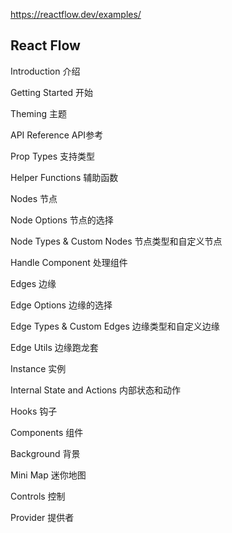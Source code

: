https://reactflow.dev/examples/

## React Flow

Introduction
介绍

Getting Started
开始

Theming
主题

API Reference
API参考

Prop Types
支持类型

Helper Functions
辅助函数

Nodes
节点

Node Options
节点的选择

Node Types & Custom Nodes
节点类型和自定义节点

Handle Component
处理组件

Edges
边缘

Edge Options
边缘的选择

Edge Types & Custom Edges
边缘类型和自定义边缘

Edge Utils
边缘跑龙套

Instance
实例

Internal State and Actions
内部状态和动作

Hooks
钩子

Components
组件

Background
背景

Mini Map
迷你地图

Controls
控制

Provider
提供者